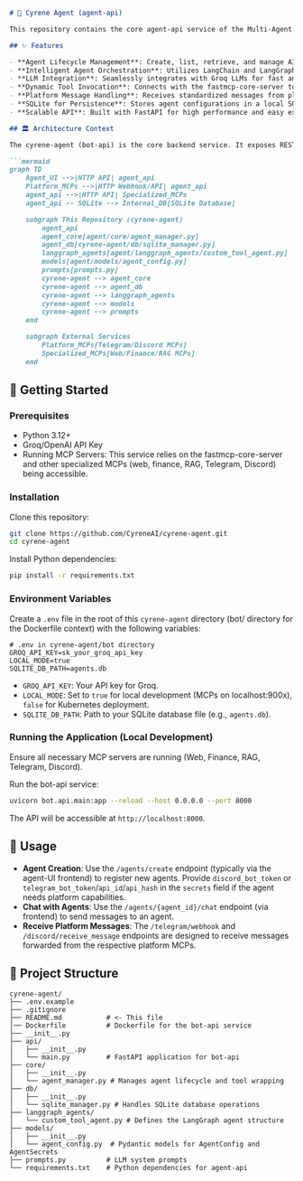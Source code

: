 ````markdown
# 🧠 Cyrene Agent (agent-api)

This repository contains the core agent-api service of the Multi-Agent Bot system. It acts as the central brain, responsible for managing AI agents, orchestrating their interactions with Large Language Models (LLMs) and various tools, and handling communication with external platforms via specialized MCP (Multi-Channel Platform) servers.

## ✨ Features

- **Agent Lifecycle Management**: Create, list, retrieve, and manage AI agent configurations (persona, bio, knowledge, secrets).
- **Intelligent Agent Orchestration**: Utilizes LangChain and LangGraph to power agents capable of advanced reasoning, planning, and dynamic tool selection.
- **LLM Integration**: Seamlessly integrates with Groq LLMs for fast and efficient language processing.
- **Dynamic Tool Invocation**: Connects with the fastmcp-core-server to dynamically discover and invoke specialized tools (web search, finance, RAG, platform-specific actions).
- **Platform Message Handling**: Receives standardized messages from platform-specific MCPs (Discord, Telegram), routes them to the correct agent, and facilitates agent replies.
- **SQLite for Persistence**: Stores agent configurations in a local SQLite database.
- **Scalable API**: Built with FastAPI for high performance and easy extensibility.

## 🏛️ Architecture Context

The cyrene-agent (bot-api) is the core backend service. It exposes RESTful endpoints for the frontend (agent-UI) to manage agents and for platform MCPs to send incoming messages. It then leverages MultiServerMCPClient to interact with all other specialized MCP services (e.g., web-mcp, finance-mcp, rag-mcp, telegram-mcp, discord-mcp) to execute tools.

```mermaid
graph TD
    Agent_UI -->|HTTP API| agent_api
    Platform_MCPs -->|HTTP Webhook/API| agent_api
    agent_api -->|HTTP API| Specialized_MCPs
    agent_api -- SQLite --> Internal_DB[SQLite Database]

    subgraph This Repository (cyrene-agent)
        agent_api
        agent_core[agent/core/agent_manager.py]
        agent_db[cyrene-agent/db/sqlite_manager.py]
        langgraph_agents[agent/langgraph_agents/custom_tool_agent.py]
        models[agent/models/agent_config.py]
        prompts[prompts.py]
        cyrene-agent --> agent_core
        cyrene-agent --> agent_db
        cyrene-agent --> langgraph_agents
        cyrene-agent --> models
        cyrene-agent --> prompts
    end

    subgraph External Services
        Platform_MCPs[Telegram/Discord MCPs]
        Specialized_MCPs[Web/Finance/RAG MCPs]
    end
````

## 🚀 Getting Started

### Prerequisites

* Python 3.12+
* Groq/OpenAI API Key
* Running MCP Servers: This service relies on the fastmcp-core-server and other specialized MCPs (web, finance, RAG, Telegram, Discord) being accessible.

### Installation

Clone this repository:

```bash
git clone https://github.com/CyreneAI/cyrene-agent.git
cd cyrene-agent
```

Install Python dependencies:

```bash
pip install -r requirements.txt
```

### Environment Variables

Create a `.env` file in the root of this `cyrene-agent` directory (bot/ directory for the Dockerfile context) with the following variables:

```env
# .env in cyrene-agent/bot directory
GROQ_API_KEY=sk_your_groq_api_key
LOCAL_MODE=true
SQLITE_DB_PATH=agents.db
```

* `GROQ_API_KEY`: Your API key for Groq.
* `LOCAL_MODE`: Set to `true` for local development (MCPs on localhost:900x), `false` for Kubernetes deployment.
* `SQLITE_DB_PATH`: Path to your SQLite database file (e.g., `agents.db`).

### Running the Application (Local Development)

Ensure all necessary MCP servers are running (Web, Finance, RAG, Telegram, Discord).

Run the bot-api service:

```bash
uvicorn bot.api.main:app --reload --host 0.0.0.0 --port 8000
```

The API will be accessible at `http://localhost:8000`.

## 🧪 Usage

* **Agent Creation**: Use the `/agents/create` endpoint (typically via the agent-UI frontend) to register new agents. Provide `discord_bot_token` or `telegram_bot_token`/`api_id`/`api_hash` in the `secrets` field if the agent needs platform capabilities.
* **Chat with Agents**: Use the `/agents/{agent_id}/chat` endpoint (via frontend) to send messages to an agent.
* **Receive Platform Messages**: The `/telegram/webhook` and `/discord/receive_message` endpoints are designed to receive messages forwarded from the respective platform MCPs.

## 📁 Project Structure

```
cyrene-agent/
├── .env.example
├── .gitignore
├── README.md           # <- This file
│── Dockerfile          # Dockerfile for the bot-api service
├── __init__.py
├── api/
│   ├── __init__.py
│   └── main.py         # FastAPI application for bot-api
├── core/
│   ├── __init__.py
│   └── agent_manager.py # Manages agent lifecycle and tool wrapping
├── db/
│   ├── __init__.py
│   └── sqlite_manager.py # Handles SQLite database operations
├── langgraph_agents/
│   └── custom_tool_agent.py # Defines the LangGraph agent structure
├── models/
│   ├── __init__.py
│   └── agent_config.py  # Pydantic models for AgentConfig and AgentSecrets
├── prompts.py          # LLM system prompts
└── requirements.txt    # Python dependencies for agent-api

```
